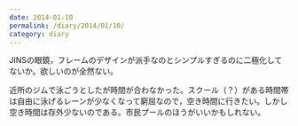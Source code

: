 ```yaml
---
date: 2014-01-10
permalink: /diary/2014/01/10/
category: diary
---
```


JINSの眼鏡，フレームのデザインが派手なのとシンプルすぎるのに二極化してないか。欲しいのが全然ない。

近所のジムで泳ごうとしたが時間が合わなかった。スクール（？）がある時間帯は自由に泳げるレーンが少なくなって窮屈なので，空き時間に行きたい。しかし空き時間は存外少ないのである。市民プールのほうがいいかもしれない。